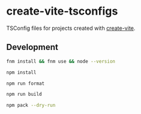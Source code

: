 # create-vite-tsconfigs

TSConfig files for projects created with [create-vite](https://www.npmjs.com/package/create-vite).

## Development

```bash
fnm install && fnm use && node --version
```

```bash
npm install
```

```bash
npm run format
```

```bash
npm run build
```

```bash
npm pack --dry-run
```
